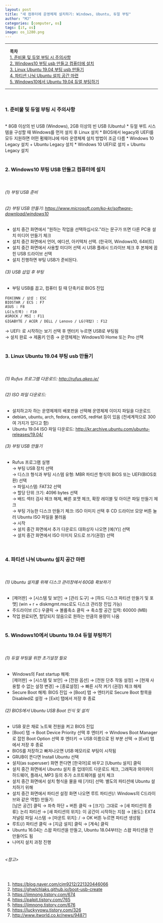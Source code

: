 ```yaml
---
layout: post
title: "새 컴퓨터에 운영체제 설치하기: Windows, Ubuntu, 듀얼 부팅"
author: "MJ"
categories: [computer, os]
tags: [it, os]
image: os_1280.png
---
```


---
&nbsp; &nbsp; **목차**<br>
&nbsp; &nbsp; [1. 준비물 및 듀얼 부팅 시 주의사항](#1)<br>
&nbsp; &nbsp; [2. Windows10 부팅 usb 만들고 컴퓨터에 설치](#2)<br>
&nbsp; &nbsp; [3. Linux Ubuntu 19.04 부팅 usb 만들기](#3)<br>
&nbsp; &nbsp; [4. 파티션 나눠 Ubuntu 설치 공간 마련](#4)<br>
&nbsp; &nbsp; [5. Windows10에서 Ubuntu 19.04 듀얼 부팅하기](#5)

---
<br>

### 1. 준비물 및 듀얼 부팅 시 주의사항 <a id="1"></a>
<br>
* 8GB 이상의 빈 USB (Windows), 2GB 이상의 빈 USB (Ubuntu)
* 듀얼 부트 시스템을 구성할 때 Windows를 먼저 설치 후 Linux 설치
* BIOS에서 legacy와 UEFI를 모두 지원하면 어떤 펌웨어냐에 따라 운영체제 설치 방법이 조금 다름
* Windows 10 Legacy 설치 + Ubuntu Legacy 설치
* Windows 10 UEFI로 설치 + Ubuntu Legacy 설치
<br><br>




### 2. Windows10 부팅 USB 만들고 컴퓨터에 설치 <a id="2"></a>
<br>

###### (1) 부팅 USB 준비
###### (2) 부팅 USB 만들기: <https://www.microsoft.com/ko-kr/software-download/windows10>
* 설치 중간 화면에서 "원하는 작업을 선택하십시오."라는 문구가 뜨면 다른 PC용 설치 미디어 만들기 체크
* 설치 중간 화면에서 언어, 에디션, 아키텍처 선택. (한국어, Windows10, 64비트)
* 설치 중간 화면에서 사용할 미디어 선택 시 USB 플래시 드라이브 체크 후 본체에 꼽힌 USB 드라이브 선택
* 설치 진행하면 부팅 USB가 준비된다.

###### (3) USB 삽입 후 부팅
* 부팅 USB를 꼽고, 컴퓨터 킬 때 단축키로 BIOS 진입 <br>
```
FOXCONN / 삼성 : ESC
BIOSTAR / ECS : F7
ASUS : F8
LG(노트북) : F10
ASROCK / MSI : F11
GIGABYTE / ACER / DELL / Lenovo / LG(데탑) : F12
```
→ UEFI: 로 시작하는 보기 선택 후 엔터키 누르면 USB로 부팅됨<br>
→ 설치 완료 → 제품키 인증 → 운영체제는 Windows10 Home 또는 Pro 선택
<br><br>





### 3. Linux Ubuntu 19.04 부팅 usb 만들기  <a id="3"></a>
<br>

###### (1) Rufus 프로그램 다운로드: <http://rufus.akeo.ie/>
###### (2) ISO 파일 다운로드: 
* 설치하고자 하는 운영체제의 배포판을 선택해 운영체제 이미지 파일을 다운로드
* debian, ubuntu, arch, fedora, centOS, redHat 등이 있음 (전세계적으로 300여 가지가 있다고 함)
* Ubuntu 19.04 ISO 파일 다운로드: <http://kr.archive.ubuntu.com/ubuntu-releases/19.04/>

###### (3) 부팅 USB 만들기
* Rufus 프로그램 실행<br>
→ 부팅 USB 장치 선택<br>
→ 디스크 형식과 부팅 시스템 유형: MBR 파티션 형식의 BIOS 또는 UEFI(BIOS호환) 선택<br>
→ 파일시스템: FAT32 선택<br>
→ 할당 단위 크기: 4096 bytes 선택<br>
→ 배드 섹터 검사 체크 해제, 빠른 포맷 체크, 확장 레이블 및 아이콘 파일 만들기 체크<br>
→ 부팅 가능한 디스크 만들기 체크: ISO 이미지 선택 후 CD 드라이브 모양 버튼 눌러 Ubuntu ISO 파일을 불러옴<br>
→ 시작<br>
→ 설치 중간 화면에서 추가 다운로드 대화상자 나오면 [예(Y)] 선택<br>
→ 설치 중간 화면에서 ISO 이미지 모드로 쓰기(권장) 선택<br>
<br><br>





### 4. 파티션 나눠 Ubuntu 설치 공간 마련 <a id="4"></a>
<br>

###### (1) Ubuntu 설치를 위해 디스크 관리창에서 60GB 확보하기
* [제어판] → [시스템 및 보안] → [관리 도구] → [하드 디스크 파티션 만들기 및 포맷]  (win + r + diskmgmt.msc로도 디스크 관리창 진입 가능)
* 주드라이브 (C:) 우클릭 → 볼륨축소 클릭 → 축소할 공간 입력: 60000 (MB)
* 작업 완료되면, 할당되지 않음으로 원하는 만큼의 용량이 나옴
<br><br>





### 5. Windows10에서 Ubuntu 19.04 듀얼 부팅하기 <a id="5"></a>
<br>

###### (1) 듀얼 부팅을 위한 초기설정 필요
* Windows의 Fast startup 해제: <br>
[제어판] → [시스템 및 보안] → [전원 옵션] → [전원 단추 작동 설정] → [현재 사용할 수 없는 설정 변경] → [종료설정] → 빠른 시작 켜기 (권장) 체크 해제<br>
* Secure Boot 해제: BIOS 진입 → [Boot] 탭 → 엔터키로 Secure Boot 항목을 Disabled로 설정 → [Exit] 탭에서 저장 후 종료

###### (2) BIOS에서 Ubuntu USB Boot 인식 및 설치
* USB 꽂은 채로 노트북 전원을 켜고 BIOS 진입
* [Boot] 탭 → Boot Device Priority 선택 후 엔터키 → Windows Boot Manager 로 잡힌 Boot Option 선택 후 엔터키 → USB 이름으로 된 부분 선택 → [Exit] 탭에서 저장 후 종료
* BIOS를 저장하고 빠져나오면 USB 메모리로 부팅이 시작됨
* GRUB이 뜬다면 Install Ubuntu 선택
* 설치(as superuser) 화면 뜬다면 [한국어]로 바꾸고 [Ubuntu 설치] 클릭
* 설치 중간 화면에서 Ubuntu 설치 중 업데이트 다운로드 체크, 그래픽과 와이파이 하드웨어, 플래시, MP3 등의 추가 소프트웨어를 설치 체크
* 설치 중간 화면에서 설치 형식을 물을 때 [기타] 선택: 별도의 파티션에 Ubuntu 설치하기 위해
* 설치 중간 화면에서 파티션 설정 화면 나오면 루트 파티션(/: Windows의 C드라이브와 같은 역할) 만들기: <br>
[남은 공간] 클릭 → 좌측 하단 + 버튼 클릭 → [크기]: 그대로 → [새 파티션의 종류]: 논리 파티션 → [새 파티션의 위치]: 이 공간이 시작하는 지점 → [용도]: EXT4 저널링 파일 시스템 → [마운트 위치]: / → OK 버튼 누르면 파티션 생성됨<br>
* 루트(/) 파티션 클릭 → [지금 설치] 클릭 → [계속] 클릭
* Ubuntu 16.04는 스왑 파티션을 만들고, Ubuntu 18.04부터는 스왑 파티션을 안 만들어도 됨
* 나머지 설치 과정 진행
<br><br>





###### <참고> 
<br>

1. <https://blog.naver.com/cjm9212/221320446066><br>
2. <https://ghwlchlaks.github.io/boot-usb-create><br>
3. <https://jimnong.tistory.com/674><br>
4. <https://palpit.tistory.com/765><br>
5. <https://jimnong.tistory.com/676><br>
6. <https://luckyyowu.tistory.com/326><br>
7. <http://www.itworld.co.kr/news/94871>
